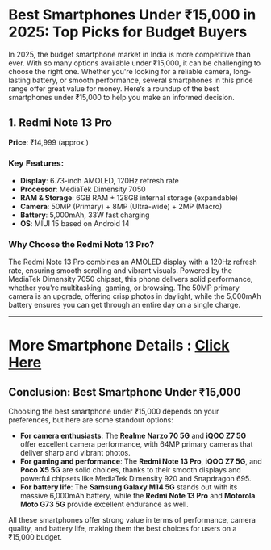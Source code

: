 # Best Smartphones Under ₹15,000 in 2025: Top Picks for Budget Buyers

In 2025, the budget smartphone market in India is more competitive than ever. With so many options available under ₹15,000, it can be challenging to choose the right one. Whether you're looking for a reliable camera, long-lasting battery, or smooth performance, several smartphones in this price range offer great value for money. Here’s a roundup of the best smartphones under ₹15,000 to help you make an informed decision.

## 1. **Redmi Note 13 Pro**

**Price**: ₹14,999 (approx.)

### Key Features:
- **Display**: 6.73-inch AMOLED, 120Hz refresh rate
- **Processor**: MediaTek Dimensity 7050
- **RAM & Storage**: 6GB RAM + 128GB internal storage (expandable)
- **Camera**: 50MP (Primary) + 8MP (Ultra-wide) + 2MP (Macro)
- **Battery**: 5,000mAh, 33W fast charging
- **OS**: MIUI 15 based on Android 14

### Why Choose the Redmi Note 13 Pro?
The Redmi Note 13 Pro combines an AMOLED display with a 120Hz refresh rate, ensuring smooth scrolling and vibrant visuals. Powered by the MediaTek Dimensity 7050 chipset, this phone delivers solid performance, whether you're multitasking, gaming, or browsing. The 50MP primary camera is an upgrade, offering crisp photos in daylight, while the 5,000mAh battery ensures you can get through an entire day on a single charge.

---
# More Smartphone Details : [Click Here](https://www.daimagestore.com/product-category/mobile-phone/?orderby=price)

## Conclusion: Best Smartphone Under ₹15,000

Choosing the best smartphone under ₹15,000 depends on your preferences, but here are some standout options:

- **For camera enthusiasts**: The **Realme Narzo 70 5G** and **iQOO Z7 5G** offer excellent camera performance, with 64MP primary cameras that deliver sharp and vibrant photos.
- **For gaming and performance**: The **Redmi Note 13 Pro**, **iQOO Z7 5G**, and **Poco X5 5G** are solid choices, thanks to their smooth displays and powerful chipsets like MediaTek Dimensity 920 and Snapdragon 695.
- **For battery life**: The **Samsung Galaxy M14 5G** stands out with its massive 6,000mAh battery, while the **Redmi Note 13 Pro** and **Motorola Moto G73 5G** provide excellent endurance as well.

All these smartphones offer strong value in terms of performance, camera quality, and battery life, making them the best choices for users on a ₹15,000 budget.
